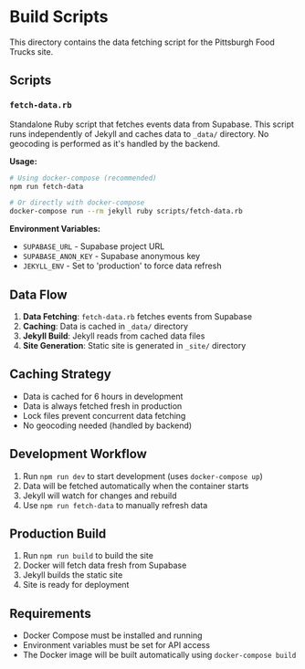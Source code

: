 # Build Scripts

This directory contains the data fetching script for the Pittsburgh Food Trucks site.

## Scripts

### `fetch-data.rb`
Standalone Ruby script that fetches events data from Supabase. This script runs independently of Jekyll and caches data to `_data/` directory. No geocoding is performed as it's handled by the backend.

**Usage:**
```bash
# Using docker-compose (recommended)
npm run fetch-data

# Or directly with docker-compose
docker-compose run --rm jekyll ruby scripts/fetch-data.rb
```

**Environment Variables:**
- `SUPABASE_URL` - Supabase project URL
- `SUPABASE_ANON_KEY` - Supabase anonymous key
- `JEKYLL_ENV` - Set to 'production' to force data refresh

## Data Flow

1. **Data Fetching**: `fetch-data.rb` fetches events from Supabase
2. **Caching**: Data is cached in `_data/` directory
3. **Jekyll Build**: Jekyll reads from cached data files
4. **Site Generation**: Static site is generated in `_site/` directory

## Caching Strategy

- Data is cached for 6 hours in development
- Data is always fetched fresh in production
- Lock files prevent concurrent data fetching
- No geocoding needed (handled by backend)

## Development Workflow

1. Run `npm run dev` to start development (uses `docker-compose up`)
2. Data will be fetched automatically when the container starts
3. Jekyll will watch for changes and rebuild
4. Use `npm run fetch-data` to manually refresh data

## Production Build

1. Run `npm run build` to build the site
2. Docker will fetch data fresh from Supabase
3. Jekyll builds the static site
4. Site is ready for deployment

## Requirements

- Docker Compose must be installed and running
- Environment variables must be set for API access
- The Docker image will be built automatically using `docker-compose build`
